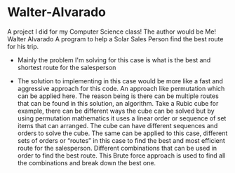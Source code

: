 # Walter-Alvarado
A project I did for my Computer Science class! 
The author would be Me! Walter Alvarado
A program to help a Solar Sales Person find the best route for his trip.
* Mainly the problem I'm solving for this case is what is the best and shortest route for the salesperson 

* The solution to implementing in this case would be more like a fast and aggressive approach for this code. An approach like permutation which can be applied here. The reason being is there can be multiple routes that can be found in this solution, an algorithm. Take a Rubic cube for example, there can be different ways the cube can be solved but by using permutation mathematics it uses a linear order or sequence of set items that can arranged. The cube can have different sequences and orders to solve the cube. The same can be applied to this case, different sets of orders or “routes” in this case to find the best and most efficient route for the salesperson. Different combinations that can be used in order to find the best route. This Brute force approach is used to find all the combinations and break down the best one.
